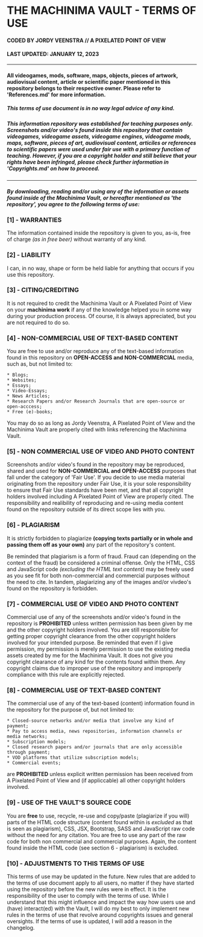 # THE MACHINIMA VAULT - TERMS OF USE

#### CODED BY JORDY VEENSTRA // A PIXELATED POINT OF VIEW

#### LAST UPDATED: JANUARY 12, 2023

---

#### All videogames, mods, software, maps, objects, pieces of artwork, audiovisual content, article or scientific paper mentioned in this repository belongs to their respective owner. Please refer to 'References.md' for more information.

##### This terms of use document is in no way legal advice of any kind.

##### This information repository was established for teaching purposes only. Screenshots and/or video's found inside this repository that contain videogames, videogame assets, videogame engines, videogame mods, maps, software, pieces of art, audiovisual content, articiles or references to scientific papers were used under fair use with a primary function of teaching. However, if you are a copyright holder and still believe that your rights have been infringed, please check further information in 'Copyrights.md' on how to proceed.

---

##### By downloading, reading and/or using any of the information or assets found inside of the Machinima Vault, or hereafter mentioned as 'the repository', you agree to the following terms of use:

### [1] - WARRANTIES

The information contained inside the repository is given to you, as-is, free of charge _(as in free beer)_ without warranty of any kind.

### [2] - LIABILITY

I can, in no way, shape or form be held liable for anything that occurs if you use this repository.

### [3] - CITING/CREDITING

It is not required to credit the Machinima Vault or A Pixelated Point of View on your **machinima work** if any of the knowledge helped you in some way
during your production process. Of course, it is always appreciated, but you are not required to do so.

### [4] - NON-COMMERCIAL USE OF TEXT-BASED CONTENT

You are free to use and/or reproduce any of the text-based information found in this repository on **OPEN-ACCESS and NON-COMMERCIAL** media, such as, but not limited to:

    * Blogs;
    * Websites;
    * Essays;
    * Video-Essays;
    * News Articles;
    * Research Papers and/or Research Journals that are open-source or open-acccess;
    * Free (e)-books;

You may do so as long as Jordy Veenstra, A Pixelated Point of View and the Machinima Vault are properly cited with links referencing the Machinima Vault.

### [5] - NON COMMERCIAL USE OF VIDEO AND PHOTO CONTENT

Screenshots and/or video's found in the repository may be reproduced, shared and used for **NON-COMMERCIAL and OPEN-ACCESS** purposes that fall under the
category of 'Fair Use'. If you decide to use media material originating from the repository under Fair Use, it is your sole responsibility to ensure that
Fair Use standards have been met, and that all copyright holders involved including A Pixelated Point of View are properly cited. The responsibility
and realibility of reproducing and re-using media content found on the repository outside of its direct scope lies with you.

### [6] - PLAGIARISM

It is strictly forbidden to plagiarize **(copying texts partially or in whole and passing them off as your own)** any part of the repository's content.

Be reminded that plagiarism is a form of fraud. Fraud can (depending on the context of the fraud) be considered a criminal offense. Only the HTML, CSS and JavaScript code _(excluding the HTML text content)_ may be freely used as you see fit for both non-commercial and commercial purposes without the need to cite.
In tandem, plagiarizing any of the images and/or vivdeo's found on the repository is forbidden.

### [7] - COMMERCIAL USE OF VIDEO AND PHOTO CONTENT

Commercial use of any of the screenshots and/or video's found in the repository is **PROHIBITED** unless written permission has been given by me and the other
copyright holders involved. You are still responsible for getting proper copyright clearance from the other copyright holders involved for your intended purpose. Be reminded that even if I give permission, my permission is merely permission to use the existing media assets created by me for the Machinima Vault. It does not give you copyright clearance of any kind for the contents found within them. Any copyright claims due to improper use of the repository and improperly compliance with this rule are explicitly rejected.

### [8] - COMMERCIAL USE OF TEXT-BASED CONTENT

The commercial use of any of the text-based (content) information found in the repository for the purpose of, but not limited to:

    * Closed-source networks and/or media that involve any kind of payment;
    * Pay to access media, news repositories, information channels or media networks;
    * Subscription models;
    * Closed research papers and/or journals that are only accessible through payment;
    * VOD platforms that utilize subscription models;
    * Commercial events;

are **PROHIBITED** unless explicit written permission has been received from A Pixelated Point of View and (if appliccable) all other copyright holders involved.

### [9] - USE OF THE VAULT'S SOURCE CODE

You are **free** to use, recycle, re-use and copy/paste (plagiarize if you will) parts of the HTML code structure (content found within is
_excluded_ as that is seen as plagiarism), CSS, JSX, Bootstrap, SASS and JavaScript raw code without the need for any citation. You are free to use any part of the raw code for both non commercial and commercial purposes. Again, the content found inside the HTML code (see section 6 - plagiarism) is excluded.

### [10] - ADJUSTMENTS TO THIS TERMS OF USE

This terms of use may be updated in the future. New rules that are added to the terms of use document apply to all users, no matter if they
have started using the repository before the new rules were in effect. It is the responsibility of the user to comply with the terms of use. While I understand that this might influence and impact the way how users use and (have) interact(ed) with the Vault, I will do my best to only implement new rules in the terms of use that revolve around copyrights issues and general oversights. If the terms of use is updated, I will add a reason in the changelog.
